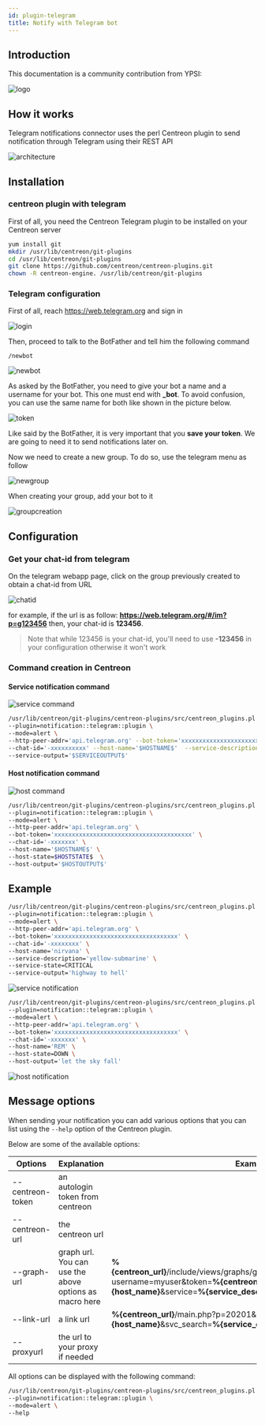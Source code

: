 ```yaml
---
id: plugin-telegram
title: Notify with Telegram bot
---
```


## Introduction

This documentation is a community contribution from YPSI:

![logo](../../assets/integrations/notifications/telegram/logo-YPSI.png)

## How it works

Telegram notifications connector uses the perl Centreon plugin to send notification through Telegram using their REST API

![architecture](../../assets/integrations/notifications/telegram/architecture-telegram.png)

## Installation

### centreon plugin with telegram

First of all, you need the Centreon Telegram plugin to be installed on your Centreon server

```bash
yum install git
mkdir /usr/lib/centreon/git-plugins
cd /usr/lib/centreon/git-plugins
git clone https://github.com/centreon/centreon-plugins.git
chown -R centreon-engine. /usr/lib/centreon/git-plugins
```

### Telegram configuration

First of all, reach https://web.telegram.org and sign in

![login](../../assets/integrations/notifications/telegram/login-telegram.png)

Then, proceed to talk to the BotFather and tell him the following command

```/newbot```

![newbot](../../assets/integrations/notifications/telegram/newbot-telegram.png)

As asked by the BotFather, you need to give your bot a name and a username for your bot. This one must end with **_bot**.
To avoid confusion, you can use the same name for both like shown in the picture below.

![token](../../assets/integrations/notifications/telegram/token-telegram.png)

Like said by the BotFather, it is very important that you **save your token**. We are going to need it to send notifications later on.

Now we need to create a new group. To do so, use the telegram menu as follow

![newgroup](../../assets/integrations/notifications/telegram/newgroup-telegram.gif)

When creating your group, add your bot to it

![groupcreation](../../assets/integrations/notifications/telegram/groupcreation-telegram.gif)

## Configuration

### Get your chat-id from telegram

On the telegram webapp page, click on the group previously created to obtain a chat-id from URL

![chatid](../../assets/integrations/notifications/telegram/chatid-telegram.png)

for example, if the url is as follow: **https://web.telegram.org/#/im?p=g123456** then, your chat-id is **123456**.

> Note that while 123456 is your chat-id, you'll need to use **-123456** in your configuration  otherwise it won't work

### Command creation in Centreon

#### Service notification command

![service command](../../assets/integrations/notifications/telegram/service-command-telegram.png)

```bash
/usr/lib/centreon/git-plugins/centreon-plugins/src/centreon_plugins.pl \
--plugin=notification::telegram::plugin \
--mode=alert \
--http-peer-addr='api.telegram.org' --bot-token='xxxxxxxxxxxxxxxxxxxxxxxxxxxxxxxxxxx' \
--chat-id='-xxxxxxxxxx' --host-name='$HOSTNAME$'  --service-description='$SERVICEDESC$' --service-state=$SERVICESTATE$ \
--service-output='$SERVICEOUTPUT$'
``` 

#### Host notification command

![host command](../../assets/integrations/notifications/telegram/host-command-telegram.png)

```bash
/usr/lib/centreon/git-plugins/centreon-plugins/src/centreon_plugins.pl \
--plugin=notification::telegram::plugin \
--mode=alert \
--http-peer-addr='api.telegram.org' \
--bot-token='xxxxxxxxxxxxxxxxxxxxxxxxxxxxxxxxxxxxxxx' \
--chat-id='-xxxxxxx' \ 
--host-name='$HOSTNAME$' \
--host-state=$HOSTSTATE$  \
--host-output='$HOSTOUTPUT$'
```

## Example

```bash
/usr/lib/centreon/git-plugins/centreon-plugins/src/centreon_plugins.pl \ 
--plugin=notification::telegram::plugin \
--mode=alert \
--http-peer-addr='api.telegram.org' \
--bot-token='xxxxxxxxxxxxxxxxxxxxxxxxxxxxxxxxxxx' \
--chat-id='-xxxxxxxx' \
--host-name='nirvana' \
--service-description='yellow-submarine' \
--service-state=CRITICAL 
--service-output='highway to hell'
```

![service notification](../../assets/integrations/notifications/telegram/service-notification-telegram.png)

```bash
/usr/lib/centreon/git-plugins/centreon-plugins/src/centreon_plugins.pl \
--plugin=notification::telegram::plugin \
--mode=alert \
--http-peer-addr='api.telegram.org' \
--bot-token='xxxxxxxxxxxxxxxxxxxxxxxxxxxxxxxxxxx' \
--chat-id='-xxxxxxx' \
--host-name='REM' \
--host-state=DOWN \
--host-output='let the sky fall'
```

![host notification](../../assets/integrations/notifications/telegram/host-notification-telegram.png)

## Message options

When sending your notification you can add various options that you can list using the `--help` option of the Centreon plugin. 

Below are some of the available options:

| Options           | Explanation                                            | Example                                                                                                                                                                                   |
| ----------------- | ------------------------------------------------------ | ----------------------------------------------------------------------------------------------------------------------------------------------------------------------------------------- |
| \--centreon-token | an autologin token from centreon                       |                                                                                                                                                                                           |
| \--centreon-url   | the centreon url                                       |                                                                                                                                                                                           |
| \--graph-url      | graph url. You can use the above options as macro here | **%{centreon\_url}**/include/views/graphs/generateGraphs/generateImage.php?username=myuser&token=**%{centreon\_token}**&hostname=**%{host\_name}**&service=**%{service\_description}** |
| \--link-url       | a link url                                             | **%{centreon\_url}**/main.php?p=20201&o=svc&host\_search=**%{host\_name}**&svc\_search=**%{service\_description}**                                                                     |
| \--proxyurl       | the url to your proxy if needed                        |                                                                                                                                                                                           |

All options can be displayed with the following command:

```bash
/usr/lib/centreon/git-plugins/centreon-plugins/src/centreon_plugins.pl \
--plugin=notification::telegram::plugin \
--mode=alert \
--help
```
